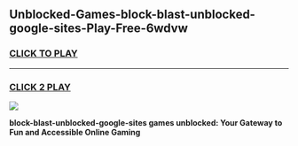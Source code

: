 
## Unblocked-Games-block-blast-unblocked-google-sites-Play-Free-6wdvw
<h3>
<a href="https://premium76.site?title=block-blast-unblocked-google-sites&ref=23A">CLICK TO PLAY</a></h3>
<hr>

<h3>
<a href="https://premium76.site?title=block-blast-unblocked-google-sites&ref=23A">CLICK 2 PLAY</a>
  
</h3>

<a href="https://premium76.site?title=block-blast-unblocked-google-sites&ref=23A"><img src="https://clearcache.store/games.png"></a>


**block-blast-unblocked-google-sites games unblocked: Your Gateway to Fun and Accessible Online Gaming**
